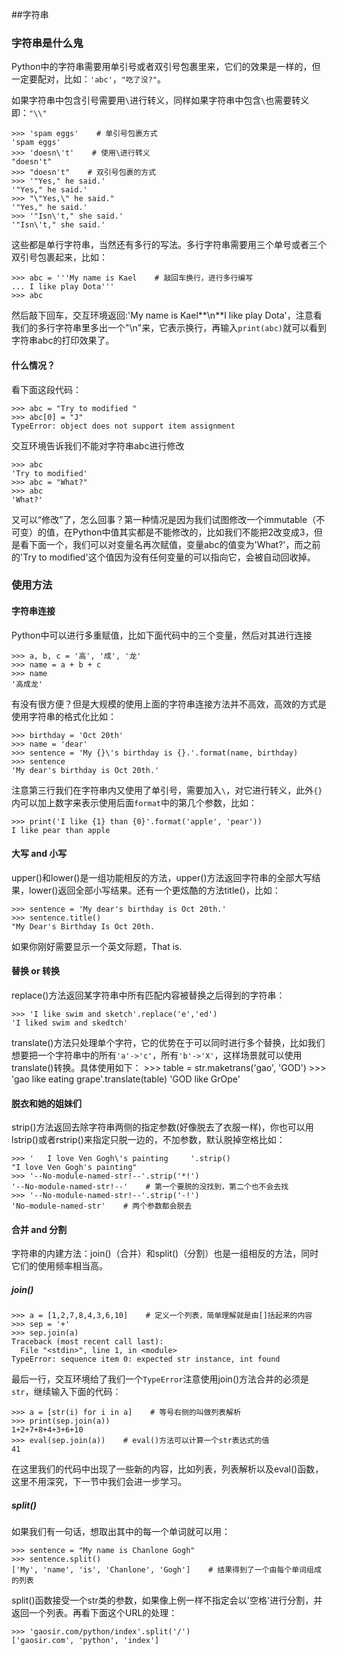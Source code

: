 ##字符串
### 字符串是什么鬼

Python中的字符串需要用单引号或者双引号包裹里来，它们的效果是一样的，但一定要配对，比如：`'abc'`，`"吃了没?"`。

如果字符串中包含引号需要用`\`进行转义，同样如果字符串中包含`\`也需要转义即：`"\\"`
 
    >>> 'spam eggs'    # 单引号包裹方式
    'spam eggs'
    >>> 'doesn\'t'    # 使用\进行转义
    "doesn't"
    >>> "doesn't"    # 双引号包裹的方式
    >>> '"Yes," he said.'
    '"Yes," he said.'
    >>> "\"Yes,\" he said."
    '"Yes," he said.'
    >>> '"Isn\'t," she said.'
    '"Isn\'t," she said.'

这些都是单行字符串，当然还有多行的写法。多行字符串需要用三个单号或者三个双引号包裹起来，比如：

    >>> abc = '''My name is Kael    # 敲回车换行，进行多行编写
    ... I like play Dota'''
    >>> abc

然后敲下回车，交互环境返回:'My name is Kael**\n**I like play Dota'，注意看我们的多行字符串里多出一个"\n"来，它表示换行，再输入`print(abc)`就可以看到字符串abc的打印效果了。
#### 什么情况？
看下面这段代码：

    >>> abc = "Try to modified "
    >>> abc[0] = "J"
    TypeError: object does not support item assignment

交互环境告诉我们不能对字符串abc进行修改

    >>> abc
    'Try to modified'
    >>> abc = "What?"
    >>> abc
    'What?'

又可以“修改”了，怎么回事？第一种情况是因为我们试图修改一个immutable（不可变）的值，在Python中值其实都是不能修改的，比如我们不能把2改变成3，但是看下面一个，我们可以对变量名再次赋值，变量abc的值变为'What?'，而之前的'Try to modified'这个值因为没有任何变量的可以指向它，会被自动回收掉。

### 使用方法
#### 字符串连接
Python中可以进行多重赋值，比如下面代码中的三个变量，然后对其进行连接

    >>> a, b, c = '高', '成', '龙'
    >>> name = a + b + c
    >>> name
    '高成龙'
    
有没有很方便？但是大规模的使用上面的字符串连接方法并不高效，高效的方式是使用字符串的格式化比如：

    >>> birthday = 'Oct 20th'
    >>> name = 'dear'
    >>> sentence = 'My {}\'s birthday is {}.'.format(name, birthday)
    >>> sentence
    'My dear's birthday is Oct 20th.'

注意第三行我们在字符串内又使用了单引号，需要加入`\`，对它进行转义，此外`{}`内可以加上数字来表示使用后面`format`中的第几个参数，比如：

    >>> print('I like {1} than {0}'.format('apple', 'pear'))
    I like pear than apple

#### 大写 and 小写
upper()和lower()是一组功能相反的方法，upper()方法返回字符串的全部大写结果，lower()返回全部小写结果。还有一个更炫酷的方法title()，比如：

    >>> sentence = 'My dear's birthday is Oct 20th.'
    >>> sentence.title()
    "My Dear's Birthday Is Oct 20th.

如果你刚好需要显示一个英文际题，That is.

#### 替换 or 转换
replace()方法返回某字符串中所有匹配内容被替换之后得到的字符串：

    >>> 'I like swim and sketch'.replace('e','ed')
    'I liked swim and skedtch'

translate()方法只处理单个字符，它的优势在于可以同时进行多个替换，比如我们想要把一个字符串中的所有`'a'->'c'`，所有`'b'->'X'`，这样场景就可以使用translate()转换。具体使用如下：
    >>> table = str.maketrans('gao', 'GOD')
    >>> 'gao like eating grape'.translate(table)
    'GOD like GrOpe'

#### 脱衣和她的姐妹们
strip()方法返回去除字符串两侧的指定参数(好像脱去了衣服一样)，你也可以用lstrip()或者rstrip()来指定只脱一边的，不加参数，默认脱掉空格比如：

    >>> '   I love Ven Gogh\'s painting     '.strip()
    "I love Ven Gogh's painting"
    >>> '--No-module-named-str!--'.strip('*!')
    '--No-module-named-str!--'    # 第一个要脱的没找到，第二个也不会去找
    >>> '--No-module-named-str!--'.strip('-!')
    'No-module-named-str'    # 两个参数都会脱去
    
#### 合并 and 分割
字符串的内建方法：join()（合并）和split()（分割）也是一组相反的方法，同时它们的使用频率相当高。

##### join()

    >>> a = [1,2,7,8,4,3,6,10]    # 定义一个列表，简单理解就是由[]括起来的内容
    >>> sep = '+'
    >>> sep.join(a)
    Traceback (most recent call last):
      File "<stdin>", line 1, in <module>
    TypeError: sequence item 0: expected str instance, int found
    
最后一行，交互环境给了我们一个`TypeError`注意使用join()方法合并的必须是`str`，继续输入下面的代码：

    >>> a = [str(i) for i in a]    # 等号右侧的叫做列表解析
    >>> print(sep.join(a))
    1+2+7+8+4+3+6+10
    >>> eval(sep.join(a))    # eval()方法可以计算一个str表达式的值
    41

在这里我们的代码中出现了一些新的内容，比如列表，列表解析以及eval()函数，这里不用深究，下一节中我们会进一步学习。
##### split()
如果我们有一句话，想取出其中的每一个单词就可以用：

    >>> sentence = "My name is Chanlone Gogh"
    >>> sentence.split()
    ['My', 'name', 'is', 'Chanlone', 'Gogh']    # 结果得到了一个由每个单词组成的列表

split()函数接受一个str类的参数，如果像上例一样不指定会以'空格'进行分割，并返回一个列表。再看下面这个URL的处理：

    >>> 'gaosir.com/python/index'.split('/')
    ['gaosir.com', 'python', 'index']
